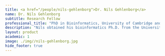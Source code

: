 ```yaml
---
title: <a href="/people/nils-gehlenborg">Dr. Nils Gehlenborg</a>
name: Dr. Nils Gehlenborg
subtitle: Research Fellow
professional_title: "PhD in Bioinformatics, University of Cambridge and European Bioinformatics Institute, Postdoctoral Fellow (2010-2015), Assistant Professor at Department of Biomedical Informatics, Harvard Medical School"  # Joined professional titles
description: "Nils obtained his bioinformatics Ph.D. from the University of Cambridge and the European Bioinformatics Institute (EMBL-EBI). Nils is interested in visualization of large data sets, with applications in cancer genomics."
layout: product
academic: 1
image: ./img//nils-gehlenborg.jpg
hide_footer: true
---
```

